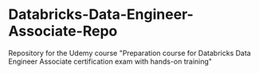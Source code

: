 # Databricks-Data-Engineer-Associate-Repo
Repository for the Udemy course "Preparation course for Databricks Data Engineer Associate certification exam with hands-on training"
